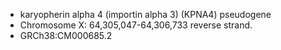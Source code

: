 * karyopherin alpha 4 (importin alpha 3) (KPNA4) pseudogene
* Chromosome X: 64,305,047-64,306,733 reverse strand.
* GRCh38:CM000685.2
